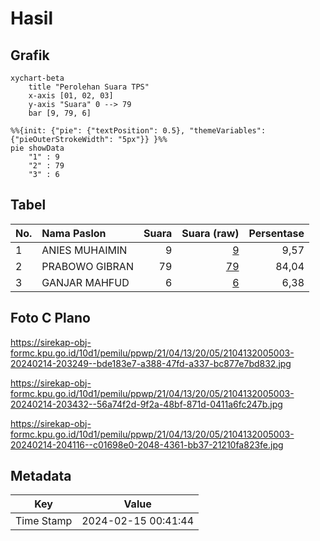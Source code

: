 # Hasil

## Grafik

```mermaid
xychart-beta
    title "Perolehan Suara TPS"
    x-axis [01, 02, 03]
    y-axis "Suara" 0 --> 79
    bar [9, 79, 6]
```

```mermaid
%%{init: {"pie": {"textPosition": 0.5}, "themeVariables": {"pieOuterStrokeWidth": "5px"}} }%%
pie showData
    "1" : 9
    "2" : 79
    "3" : 6
```

## Tabel

| No. | Nama Paslon    | Suara | Suara (raw) | Persentase |
|:--- |:-------------- | -----:| -----------:| ----------:|
| 1   | ANIES MUHAIMIN | 9     | [9][p-1]    | 9,57       |
| 2   | PRABOWO GIBRAN | 79    | [79][p-2]   | 84,04      |
| 3   | GANJAR MAHFUD  | 6     | [6][p-3]    | 6,38       |


[p-1]: https://github.com/gigit-pemilu/pemilu-2024-21-kepulauan-riau/blob/main/pilpres/hitung-suara/sub/21-kepulauan-riau/sub/04-lingga/sub/13-bakung-serumpun/sub/2005-tanjung-lipat/sub/003-tps/sub/paslon-1.txt
[p-2]: https://github.com/gigit-pemilu/pemilu-2024-21-kepulauan-riau/blob/main/pilpres/hitung-suara/sub/21-kepulauan-riau/sub/04-lingga/sub/13-bakung-serumpun/sub/2005-tanjung-lipat/sub/003-tps/sub/paslon-2.txt
[p-3]: https://github.com/gigit-pemilu/pemilu-2024-21-kepulauan-riau/blob/main/pilpres/hitung-suara/sub/21-kepulauan-riau/sub/04-lingga/sub/13-bakung-serumpun/sub/2005-tanjung-lipat/sub/003-tps/sub/paslon-3.txt

## Foto C Plano

https://sirekap-obj-formc.kpu.go.id/10d1/pemilu/ppwp/21/04/13/20/05/2104132005003-20240214-203249--bde183e7-a388-47fd-a337-bc877e7bd832.jpg

https://sirekap-obj-formc.kpu.go.id/10d1/pemilu/ppwp/21/04/13/20/05/2104132005003-20240214-203432--56a74f2d-9f2a-48bf-871d-0411a6fc247b.jpg

https://sirekap-obj-formc.kpu.go.id/10d1/pemilu/ppwp/21/04/13/20/05/2104132005003-20240214-204116--c01698e0-2048-4361-bb37-21210fa823fe.jpg


## Metadata

| Key        | Value               |
| ---------- | ------------------- |
| Time Stamp | 2024-02-15 00:41:44 |



